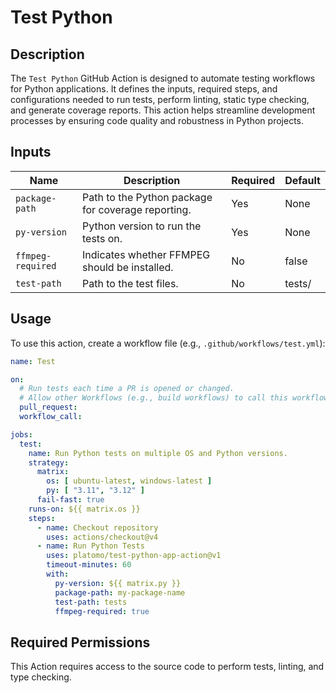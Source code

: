 # Test Python

## Description

The `Test Python` GitHub Action is designed to automate testing workflows for Python
applications. It defines the inputs, required steps, and configurations needed to
run tests, perform linting, static type checking, and generate coverage reports.
This action helps streamline development processes by ensuring code quality and
robustness in Python projects.

## Inputs

| Name              | Description                                        | Required | Default |
|-------------------|----------------------------------------------------|----------|---------|
| `package-path`    | Path to the Python package for coverage reporting. | Yes      | None    |
| `py-version`      | Python version to run the tests on.                | Yes      | None    |
| `ffmpeg-required` | Indicates whether FFMPEG should be installed.      | No       | false   |
| `test-path`       | Path to the test files.                            | No       | tests/  |

## Usage

To use this action, create a workflow file (e.g., `.github/workflows/test.yml`):

```yaml
name: Test

on:
  # Run tests each time a PR is opened or changed.
  # Allow other Workflows (e.g., build workflows) to call this workflow.
  pull_request:
  workflow_call:

jobs:
  test:
    name: Run Python tests on multiple OS and Python versions.
    strategy:
      matrix:
        os: [ ubuntu-latest, windows-latest ]
        py: [ "3.11", "3.12" ]
      fail-fast: true
    runs-on: ${{ matrix.os }}
    steps:
      - name: Checkout repository
        uses: actions/checkout@v4
      - name: Run Python Tests
        uses: platomo/test-python-app-action@v1
        timeout-minutes: 60
        with:
          py-version: ${{ matrix.py }}
          package-path: my-package-name
          test-path: tests
          ffmpeg-required: true
```

## Required Permissions

This Action requires access to the source code to perform tests, linting, and type
checking.

